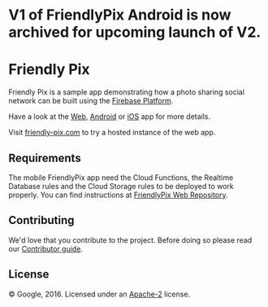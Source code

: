 # V1 of FriendlyPix Android is now archived for upcoming launch of V2.
# Friendly Pix

Friendly Pix is a sample app demonstrating how a photo sharing social network can be built using the [Firebase Platform](http://firebase.google.com).

Have a look at the [Web][web], [Android][android] or [iOS][ios] app for more details.

Visit [friendly-pix.com](https://friendly-pix.com) to try a hosted instance of the web app.


## Requirements

The mobile FriendlyPix app need the Cloud Functions, the Realtime Database rules and the Cloud Storage rules to be deployed to work properly. You can find instructions at [FriendlyPix Web Repository](https://github.com/firebase/friendlypix-web/blob/master/README.md#mobile-apps).


## Contributing

We'd love that you contribute to the project. Before doing so please read our [Contributor guide](CONTRIBUTING.md).


## License

© Google, 2016. Licensed under an [Apache-2](LICENSE) license.

[web]: https://github.com/firebase/friendlypix-web
[android]:https://github.com/firebase/friendlypix-android
[ios]: https://github.com/firebase/friendlypix-ios
